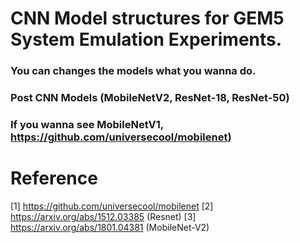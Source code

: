 #  CNN Model structures for GEM5 System Emulation Experiments.


### You can changes the models what you wanna do.

### Post CNN Models (MobileNetV2, ResNet-18, ResNet-50)
### If you wanna see MobileNetV1, https://github.com/universecool/mobilenet)


# Reference
[1] https://github.com/universecool/mobilenet
[2] https://arxiv.org/abs/1512.03385 (Resnet)
[3] https://arxiv.org/abs/1801.04381 (MobileNet-V2)
